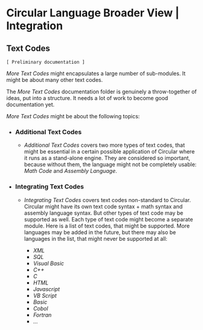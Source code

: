﻿Circular Language Broader View | Integration
============================================

Text Codes
----------

`[ Preliminary documentation ]`

*More Text Codes* might encapsulates a large number of sub-modules. It might be about many other text codes.

The *More Text Codes* documentation folder is genuinely a throw-together of ideas, put into a structure. It needs a lot of work to become good documentation yet.

*More Text Codes* might be about the following topics:

- ### Additional Text Codes

    - *Additional Text Codes* covers two more types of text codes, that might be essential in a certain possible application of Circular where it runs as a stand-alone engine. They are considered so important, because without them, the language might not be completely usable: *Math Code* and *Assembly Language*.

- ### Integrating Text Codes

    - *Integrating Text Codes* covers text codes non-standard to Circular. Circular might have its own text code syntax + math syntax and assembly language syntax. But other types of text code may be supported as well. Each type of text code might become a separate module. Here is a list of text codes, that might be supported. More languages may be added in the future, but there may also be languages in the list, that might never be supported at all:
     
        - *XML*
        - *SQL*
        - *Visual Basic*
        - *C++*
        - *C*
        - *HTML*
        - *Javascript*
        - *VB Script*
        - *Basic*
        - *Cobol*
        - *Fortran*
        - *...*